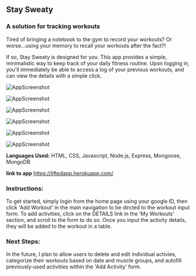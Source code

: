  ## Stay Sweaty 

 ### A solution for tracking workouts

Tired of bringing a notebook to the gym to record your workouts? Or worse...using your memory to recall your workouts after the fact?! 

If so, Stay Sweaty is designed for you. This app provides a simple, minimalistic way to keep track of your daily fitness routine. Upon logging in, you'll immediately be able to access a log of your previous workouts, and can view the details with a simple click. 

![AppScreenshot](https://imgur.com/VBUZqOH.jpg)

![AppScreenshot](https://imgur.com/SmYN2B0.jpg)

![AppScreenshot](https://imgur.com/gzBhhF4.jpg)

![AppScreenshot](https://imgur.com/lEICWiT.jpg)

![AppScreenshot](https://imgur.com/0PBm43B.jpg)

![AppScreenshot](https://imgur.com/H6Bwsp1.jpg)

**Languages Used:** HTML, CSS, Javascript, Node.js, Express, Mongoose, MongoDB

**link to app** https://liftedapp.herokuapp.com/

### Instructions: 

To get started, simply login from the home page using your google ID, then click 'Add Workout' in the main navigation to be dircted to the workout input form. To add activities, click on the DETAILS link in the 'My Workouts' section, and scroll to the form to do so. Once you input the activity details, they will be added to the workout in a table. 

### Next Steps:

In the future, I plan to allow users to delete and edit individual activies, categorize their workouts based on date and muscle groups, and autofill previously-used activities within the 'Add Activity' form.
 